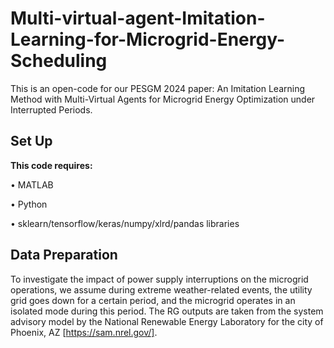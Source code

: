 # Multi-virtual-agent-Imitation-Learning-for-Microgrid-Energy-Scheduling
This is an open-code for our PESGM 2024 paper: An Imitation Learning Method with Multi-Virtual Agents for Microgrid Energy Optimization under Interrupted Periods.

## **Set Up**

**This code requires:**

•	MATLAB

•	Python

•	sklearn/tensorflow/keras/numpy/xlrd/pandas libraries

## **Data Preparation**

To investigate the impact of power supply interruptions on the microgrid operations, we assume during extreme weather-related events, the utility grid goes down for a certain period, and the microgrid operates in an isolated mode during this period. The RG outputs are taken from the system advisory model by the National Renewable Energy Laboratory for the city of Phoenix, AZ [https://sam.nrel.gov/]. 
